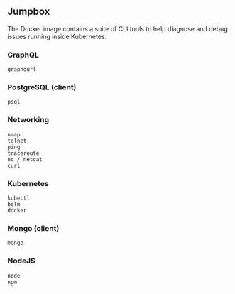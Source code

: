Jumpbox
-------

The Docker image contains a suite of CLI tools to help diagnose and debug issues running inside Kubernetes.

### GraphQL

`graphqurl`

### PostgreSQL (client)

`psql`

### Networking

```
nmap
telnet
ping
traceroute
nc / netcat
curl
```

### Kubernetes

```
kubectl
helm
docker
```

### Mongo (client)

`mongo`

### NodeJS

```
node
npm
``

